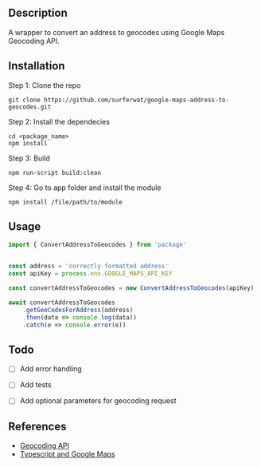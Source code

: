 ## Description

A wrapper to convert an address to geocodes using Google Maps Geocoding API.

## Installation

Step 1: Clone the repo 

```
git clone https://github.com/surferwat/google-maps-address-to-geocodes.git
```

Step 2: Install the dependecies

```
cd <package_name>
npm install
```

Step 3: Build 
```
npm run-script build:clean
```

Step 4: Go to app folder and install the module

```
npm install /file/path/to/module
```

## Usage

```javascript
import { ConvertAddressToGeocodes } from 'package'


const address = 'correctly formatted address'
const apiKey = process.env.GOOGLE_MAPS_API_KEY 

const convertAddressToGeocodes = new ConvertAddressToGeocodes(apiKey)

await convertAddressToGeocodes
    .getGeoCodesForAddress(address)
    .then(data => console.log(data))
    .catch(e => console.error(e))
```

## Todo 

* [ ] Add error handling
* [ ] Add tests
* [ ] Add optional parameters for geocoding request


## References

* [Geocoding API](https://developers.google.com/maps/documentation/geocoding/overview#component-filtering)
* [Typescript and Google Maps](https://developers.google.com/maps/documentation/javascript/using-typescript)
  